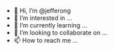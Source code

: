 - 👋 Hi, I’m @jefferong
- 👀 I’m interested in ...
- 🌱 I’m currently learning ...
- 💞️ I’m looking to collaborate on ...
- 📫 How to reach me ...

<!---
jefferong/jefferong is a ✨ special ✨ repository because its `README.md` (this file) appears on your GitHub profile.
You can click the Preview link to take a look at your changes.
--->
